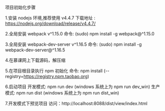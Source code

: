 项目初始化步骤

1.安装 nodejs 环境,推荐使用 v4.4.7
下载地址 : https://nodejs.org/download/release/v4.4.7/

2.全局安装 webpack v^1.15.0
命令: (sudo) npm install -g webpack@^1.15.0

3.全局安装 webpack-dev-server v^1.16.5
命令: (sudo) npm install -g webpack-dev-server@^1.16.5

4.在慕课网上下载源码，解压缩

5.在项目根目录执行 npm 初始化
命令: npm install (--registry=https://registry.npm.taobao.org)

6.启动项目
开发模式: npm run dev (windows 系统上为 npm run dev_win)
生产模式: npm run dist (windows 系统上为 npm run dist_win)

7.开发模式下预览项目
访问：http://localhost:8088/dist/view/index.html
